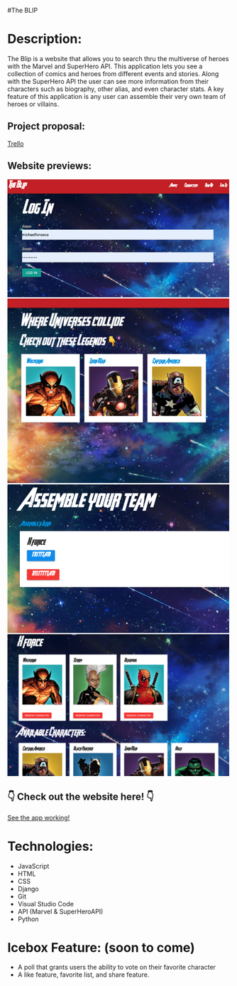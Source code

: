 #The BLIP

# Description: 

The Blip is a website that allows you to search thru the multiverse of heroes with the Marvel and SuperHero API. This application lets you see a collection of comics and heroes from different events and stories. Along with the SuperHero API the user can see more information from their characters such as biography, other alias, and even character stats. A key feature of this application is any user can assemble their very own team of heroes or villains. 

## Project proposal:
[Trello](https://trello.com/b/QgbdeUtP/project-management)

## Website previews:
<img src="main_app/static/screenshots/login.png" width ="500px">

<img src="main_app/static/screenshots/homepg.png" width ="500px">

<img src="main_app/static/screenshots/edit.png" width ="500px">

<img src="main_app/static/screenshots/assemble.png" width ="500px">

## 👇 Check out the website here! 👇

[See the app working!](https://the-blip.herokuapp.com/)

# Technologies:
- JavaScript
- HTML
- CSS
- Django
- Git
- Visual Studio Code
- API (Marvel & SuperHeroAPI)
- Python

# Icebox Feature: (soon to come)
- A poll that grants users the ability to vote on their favorite character
- A like feature, favorite list, and share feature.